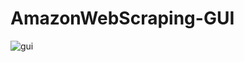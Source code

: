 # AmazonWebScraping-GUI
![gui](https://user-images.githubusercontent.com/65075546/116989505-7977fd00-acef-11eb-8a52-9d16cda1cc0a.PNG)
